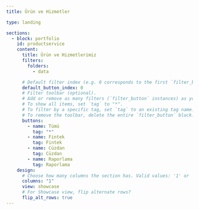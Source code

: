 ```yaml
---
title: Ürün ve Hizmetler

type: landing

sections:
  - block: portfolio
    id: productservice
    content:
      title: Ürün ve Hizmetlerimiz
      filters:
        folders:
          - data

      # Default filter index (e.g. 0 corresponds to the first `filter_button` instance below).
      default_button_index: 0
      # Filter toolbar (optional).
      # Add or remove as many filters (`filter_button` instances) as you like.
      # To show all items, set `tag` to "*".
      # To filter by a specific tag, set `tag` to an existing tag name.
      # To remove the toolbar, delete the entire `filter_button` block.
      buttons:
        - name: Tümü
          tag: "*"
        - name: Fintek
          tag: Fintek
        - name: Cüzdan
          tag: Cüzdan
        - name: Raporlama
          tag: Raporlama
    design:
      # Choose how many columns the section has. Valid values: '1' or '2'.
      columns: "1"
      view: showcase
      # For Showcase view, flip alternate rows?
      flip_alt_rows: true
---
```

